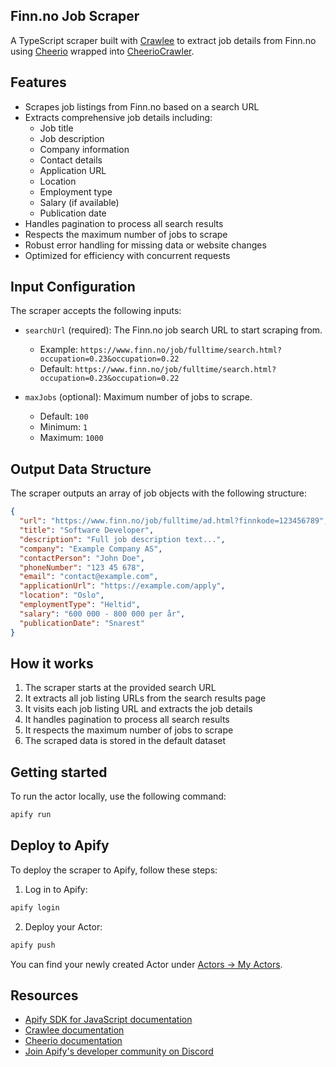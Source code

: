 ## Finn.no Job Scraper

A TypeScript scraper built with [Crawlee](https://crawlee.dev/) to extract job details from Finn.no using [Cheerio](https://cheerio.js.org/) wrapped into [CheerioCrawler](https://crawlee.dev/api/cheerio-crawler/class/CheerioCrawler).

## Features

- Scrapes job listings from Finn.no based on a search URL
- Extracts comprehensive job details including:
  - Job title
  - Job description
  - Company information
  - Contact details
  - Application URL
  - Location
  - Employment type
  - Salary (if available)
  - Publication date
- Handles pagination to process all search results
- Respects the maximum number of jobs to scrape
- Robust error handling for missing data or website changes
- Optimized for efficiency with concurrent requests

## Input Configuration

The scraper accepts the following inputs:

- `searchUrl` (required): The Finn.no job search URL to start scraping from. 
  - Example: `https://www.finn.no/job/fulltime/search.html?occupation=0.23&occupation=0.22`
  - Default: `https://www.finn.no/job/fulltime/search.html?occupation=0.23&occupation=0.22`
  
- `maxJobs` (optional): Maximum number of jobs to scrape.
  - Default: `100`
  - Minimum: `1`
  - Maximum: `1000`

## Output Data Structure

The scraper outputs an array of job objects with the following structure:

```json
{
  "url": "https://www.finn.no/job/fulltime/ad.html?finnkode=123456789",
  "title": "Software Developer",
  "description": "Full job description text...",
  "company": "Example Company AS",
  "contactPerson": "John Doe",
  "phoneNumber": "123 45 678",
  "email": "contact@example.com",
  "applicationUrl": "https://example.com/apply",
  "location": "Oslo",
  "employmentType": "Heltid",
  "salary": "600 000 - 800 000 per år",
  "publicationDate": "Snarest"
}
```

## How it works

1. The scraper starts at the provided search URL
2. It extracts all job listing URLs from the search results page
3. It visits each job listing URL and extracts the job details
4. It handles pagination to process all search results
5. It respects the maximum number of jobs to scrape
6. The scraped data is stored in the default dataset

## Getting started

To run the actor locally, use the following command:

```bash
apify run
```

## Deploy to Apify

To deploy the scraper to Apify, follow these steps:

1. Log in to Apify:
```bash
apify login
```

2. Deploy your Actor:
```bash
apify push
```

You can find your newly created Actor under [Actors -> My Actors](https://console.apify.com/actors?tab=my).

## Resources

- [Apify SDK for JavaScript documentation](https://docs.apify.com/sdk/js)
- [Crawlee documentation](https://crawlee.dev/)
- [Cheerio documentation](https://cheerio.js.org/)
- [Join Apify's developer community on Discord](https://discord.com/invite/jyEM2PRvMU)
